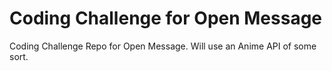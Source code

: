 # Coding Challenge for Open Message
Coding Challenge Repo for Open Message. Will use an Anime API of some sort.
